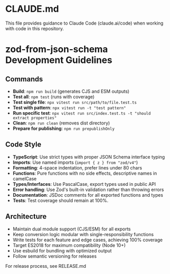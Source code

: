 # CLAUDE.md

This file provides guidance to Claude Code (claude.ai/code) when working with code in this repository.

# zod-from-json-schema Development Guidelines

## Commands
- **Build**: `npm run build` (generates CJS and ESM outputs)
- **Test all**: `npm test` (runs with coverage)
- **Test single file**: `npx vitest run src/path/to/file.test.ts`
- **Test with pattern**: `npx vitest run -t "test pattern"`
- **Run specific test**: `npx vitest run src/index.test.ts -t "should extract properties"`
- **Clean**: `npm run clean` (removes dist directory)
- **Prepare for publishing**: `npm run prepublishOnly`

## Code Style
- **TypeScript**: Use strict types with proper JSON Schema interface typing
- **Imports**: Use named imports (`import { z } from "zod/v4"`)
- **Formatting**: 4-space indentation, prefer lines under 80 chars
- **Functions**: Pure functions with no side effects, descriptive names in camelCase
- **Types/Interfaces**: Use PascalCase, export types used in public API
- **Error handling**: Use Zod's built-in validation rather than throwing errors
- **Documentation**: JSDoc comments for all exported functions and types
- **Tests**: Test coverage should remain at 100%.

## Architecture
- Maintain dual module support (CJS/ESM) for all exports
- Keep conversion logic modular with single-responsibility functions
- Write tests for each feature and edge cases, achieving 100% coverage
- Target ES2018 for maximum compatibility (Node 10+)
- Use esbuild for bundling with optimized output
- Follow semantic versioning for releases

For release process, see RELEASE.md
